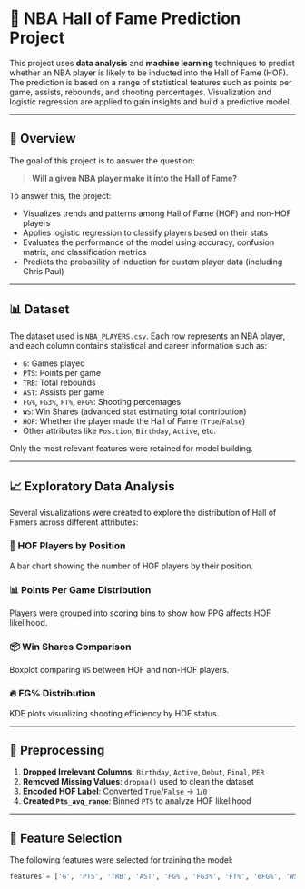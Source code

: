 # 🏀 NBA Hall of Fame Prediction Project

This project uses **data analysis** and **machine learning** techniques to predict whether an NBA player is likely to be inducted into the Hall of Fame (HOF). The prediction is based on a range of statistical features such as points per game, assists, rebounds, and shooting percentages. Visualization and logistic regression are applied to gain insights and build a predictive model.

---

## 🧠 Overview

The goal of this project is to answer the question:

> **Will a given NBA player make it into the Hall of Fame?**

To answer this, the project:
- Visualizes trends and patterns among Hall of Fame (HOF) and non-HOF players
- Applies logistic regression to classify players based on their stats
- Evaluates the performance of the model using accuracy, confusion matrix, and classification metrics
- Predicts the probability of induction for custom player data (including Chris Paul)

---

## 📊 Dataset

The dataset used is `NBA_PLAYERS.csv`. Each row represents an NBA player, and each column contains statistical and career information such as:

- `G`: Games played  
- `PTS`: Points per game  
- `TRB`: Total rebounds  
- `AST`: Assists per game  
- `FG%`, `FG3%`, `FT%`, `eFG%`: Shooting percentages  
- `WS`: Win Shares (advanced stat estimating total contribution)  
- `HOF`: Whether the player made the Hall of Fame (`True`/`False`)  
- Other attributes like `Position`, `Birthday`, `Active`, etc.  

Only the most relevant features were retained for model building.

---

## 📈 Exploratory Data Analysis

Several visualizations were created to explore the distribution of Hall of Famers across different attributes:

### 🎯 HOF Players by Position
A bar chart showing the number of HOF players by their position.

### 📊 Points Per Game Distribution
Players were grouped into scoring bins to show how PPG affects HOF likelihood.

### 📦 Win Shares Comparison
Boxplot comparing `WS` between HOF and non-HOF players.

### 🔥 FG% Distribution
KDE plots visualizing shooting efficiency by HOF status.

---

## 🧹 Preprocessing

1. **Dropped Irrelevant Columns**: `Birthday`, `Active`, `Debut`, `Final`, `PER`  
2. **Removed Missing Values**: `dropna()` used to clean the dataset  
3. **Encoded HOF Label**: Converted `True`/`False` → `1`/`0`  
4. **Created `Pts_avg_range`**: Binned `PTS` to analyze HOF likelihood

---

## 🎯 Feature Selection

The following features were selected for training the model:

```python
features = ['G', 'PTS', 'TRB', 'AST', 'FG%', 'FG3%', 'FT%', 'eFG%', 'WS']
